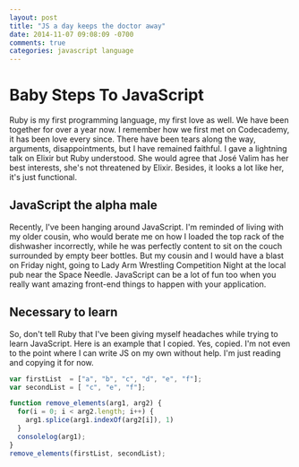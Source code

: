 ```yaml
---
layout: post
title: "JS a day keeps the doctor away"
date: 2014-11-07 09:08:09 -0700
comments: true
categories: javascript language
---
```

# Baby Steps To JavaScript

Ruby is my first programming language, my first love as well. We have been together for over a year
now. I remember how we first met on Codecademy, it has been love every since. There have been tears
along the way, arguments, disappointments, but I have remained faithful. I gave a lightning talk on
Elixir but Ruby understood. She would agree that José Valim has her best interests, she's not
threatened by Elixir. Besides, it looks a lot like her, it's just functional.

## JavaScript the alpha male

Recently, I've been hanging around JavaScript. I'm reminded of living with my older cousin, who
would berate me on how I loaded the top rack of the dishwasher incorrectly, while he was perfectly
content to sit on the couch surrounded by empty beer bottles. But my cousin and I would have a blast
on Friday night, going to Lady Arm Wrestling Competition Night at the local pub near the Space Needle.
JavaScript can be a lot of fun too when you really want amazing front-end things to happen with your
application.

## Necessary to learn

So, don't tell Ruby that I've been giving myself headaches while trying to learn JavaScript. Here is an
example that I copied. Yes, copied. I'm not even to the point where I can write JS on my own
without help. I'm just reading and copying it for now.

```javascript
var firstList  = ["a", "b", "c", "d", "e", "f"];
var secondList = [ "c", "e", "f"];

function remove_elements(arg1, arg2) {
  for(i = 0; i < arg2.length; i++) {
    arg1.splice(arg1.indexOf(arg2[i]), 1)
  }
  consolelog(arg1);
}
remove_elements(firstList, secondList);
```
